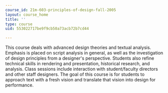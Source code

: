 ```yaml
---
course_id: 21m-603-principles-of-design-fall-2005
layout: course_home
title: ''
type: course
uid: 553022717be9f9cb50a73acb72b7cd44

---
```

This course deals with advanced design theories and textual analysis. Emphasis is placed on script analysis in general, as well as the investigation of design principles from a designer's perspective. Students also refine technical skills in rendering and presentation, historical research, and analysis. Class sessions include interaction with student/faculty directors and other staff designers. The goal of this course is for students to approach text with a fresh vision and translate that vision into design for performance.
